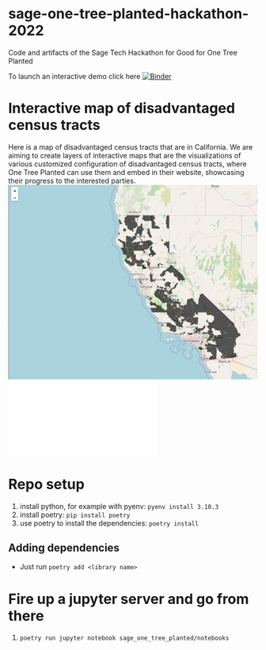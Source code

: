 # sage-one-tree-planted-hackathon-2022
Code and artifacts of the Sage Tech Hackathon for Good for One Tree Planted

To launch an interactive demo click here [![Binder](https://mybinder.org/badge_logo.svg)](https://mybinder.org/v2/gh/jeremiq/sage-one-tree-planted-hackathon-2022/HEAD?labpath=sage_one_tree_planted%2Fnotebooks%2Finteractive_notebook.ipynb)

# Interactive map of disadvantaged census tracts
Here is a map of disadvantaged census tracts that are
in California.
We are aiming to create layers of interactive maps that are the visualizations of
various customized configuration of disadvantaged census tracts, where One Tree Planted
can use them and embed in their website, showcasing their progress to the interested
parties.
![screen shot interactive_map ](sage_one_tree_planted/CA_disadvantaged_tracts.png)
![interactive_map](sage_one_tree_planted/DF_PFS_CA.html)


# Repo setup

1. install python, for example with pyenv: `pyenv install 3.10.3`
2. install poetry: `pip install poetry`
3. use poetry to install the dependencies: `poetry install`

## Adding dependencies

- Just run `poetry add <library name>`

# Fire up a jupyter server and go from there
1. `poetry run jupyter notebook sage_one_tree_planted/notebooks`
